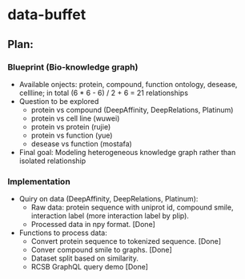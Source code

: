 # data-buffet

## Plan:


### Blueprint (Bio-knowledge graph)
* Available onjects: protein, compound, function ontology, desease, cellline; in total (6 * 6 - 6) / 2 + 6 = 21 relationships
* Question to be explored
  * protein vs compound (DeepAffinity, DeepRelations, Platinum)
  * protein vs cell line (wuwei)
  * protein vs protein (rujie)
  * protein vs function (yue)
  * desease vs function (mostafa)
* Final goal: Modeling heterogeneous knowledge graph rather than isolated relationship


### Implementation
* Quiry on data (DeepAffinity, DeepRelations, Platinum):
  * Raw data: protein sequence with uniprot id, compound smile, interaction label (more interaction label by plip).
  * Processed data in npy format. [Done]
* Functions to process data:
  * Convert protein sequence to tokenized sequence. [Done]
  * Conver compound smile to graphs. [Done]
  * Dataset split based on similarity.
  * RCSB GraphQL query demo [Done]

